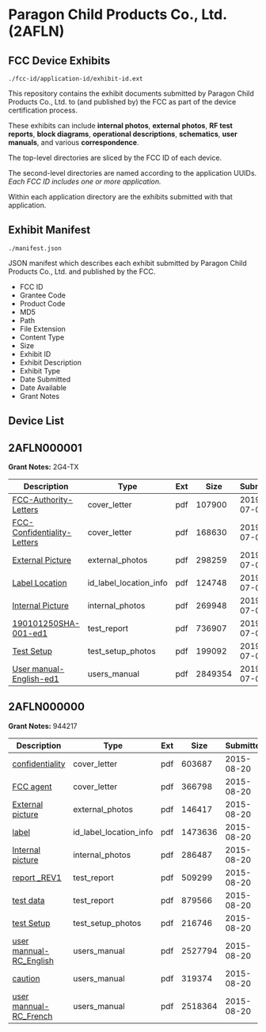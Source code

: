 # Paragon Child Products Co., Ltd. (2AFLN)
## FCC Device Exhibits

```
./fcc-id/application-id/exhibit-id.ext
```

This repository contains the exhibit documents submitted by Paragon Child Products Co., Ltd. to (and published by) the FCC as part of the device certification process.

These exhibits can include **internal photos**, **external photos**, **RF test reports**, **block diagrams**, **operational descriptions**, **schematics**, **user manuals**, and various **correspondence**.

The top-level directories are sliced by the FCC ID of each device.

The second-level directories are named according to the application UUIDs. *Each FCC ID includes one or more application.*

Within each application directory are the exhibits submitted with that application. 

## Exhibit Manifest

```
./manifest.json
```

JSON manifest which describes each exhibit submitted by Paragon Child Products Co., Ltd. and published by the FCC.

- FCC ID
- Grantee Code
- Product Code
- MD5
- Path
- File Extension
- Content Type
- Size
- Exhibit ID
- Exhibit Description
- Exhibit Type
- Date Submitted
- Date Available
- Grant Notes

## Device List
## 2AFLN000001
**Grant Notes:** 2G4-TX

| Description | Type | Ext | Size | Submitted | Available |
| ----------- | ---- | --- | ---- | --------- | --------- |
| [FCC-Authority-Letters](2AFLN000001/cdd8e26a41cc97ede843ab800372b940/4339882.pdf) | cover_letter | pdf | 107900 | 2019-07-01 | 2019-07-01 |
| [FCC-Confidentiality-Letters](2AFLN000001/cdd8e26a41cc97ede843ab800372b940/4339883.pdf) | cover_letter | pdf | 168630 | 2019-07-01 | 2019-07-01 |
| [External Picture](2AFLN000001/cdd8e26a41cc97ede843ab800372b940/4339884.pdf) | external_photos | pdf | 298259 | 2019-07-01 | 2019-07-01 |
| [Label Location](2AFLN000001/cdd8e26a41cc97ede843ab800372b940/4339886.pdf) | id_label_location_info | pdf | 124748 | 2019-07-01 | 2019-07-01 |
| [Internal Picture](2AFLN000001/cdd8e26a41cc97ede843ab800372b940/4339885.pdf) | internal_photos | pdf | 269948 | 2019-07-01 | 2019-07-01 |
| [190101250SHA-001-ed1](2AFLN000001/cdd8e26a41cc97ede843ab800372b940/4339889.pdf) | test_report | pdf | 736907 | 2019-07-01 | 2019-07-01 |
| [Test Setup](2AFLN000001/cdd8e26a41cc97ede843ab800372b940/4339890.pdf) | test_setup_photos | pdf | 199092 | 2019-07-01 | 2019-07-01 |
| [User manual-English-ed1](2AFLN000001/cdd8e26a41cc97ede843ab800372b940/4339891.pdf) | users_manual | pdf | 2849354 | 2019-07-01 | 2019-07-01 |
## 2AFLN000000
**Grant Notes:** 944217

| Description | Type | Ext | Size | Submitted | Available |
| ----------- | ---- | --- | ---- | --------- | --------- |
| [confidentiality](2AFLN000000/f11b032d92eff7b7489686b6be1704ad/2720002.pdf) | cover_letter | pdf | 603687 | 2015-08-20 | 2015-08-21 |
| [FCC agent](2AFLN000000/f11b032d92eff7b7489686b6be1704ad/2720003.pdf) | cover_letter | pdf | 366798 | 2015-08-20 | 2015-08-21 |
| [External picture](2AFLN000000/f11b032d92eff7b7489686b6be1704ad/2720004.pdf) | external_photos | pdf | 146417 | 2015-08-20 | 2015-08-21 |
| [label](2AFLN000000/f11b032d92eff7b7489686b6be1704ad/2720006.pdf) | id_label_location_info | pdf | 1473636 | 2015-08-20 | 2015-08-21 |
| [Internal picture](2AFLN000000/f11b032d92eff7b7489686b6be1704ad/2720005.pdf) | internal_photos | pdf | 286487 | 2015-08-20 | 2015-08-21 |
| [report _REV1](2AFLN000000/f11b032d92eff7b7489686b6be1704ad/2720009.pdf) | test_report | pdf | 509299 | 2015-08-20 | 2015-08-21 |
| [test data](2AFLN000000/f11b032d92eff7b7489686b6be1704ad/2720010.pdf) | test_report | pdf | 879566 | 2015-08-20 | 2015-08-21 |
| [test Setup](2AFLN000000/f11b032d92eff7b7489686b6be1704ad/2720011.pdf) | test_setup_photos | pdf | 216746 | 2015-08-20 | 2015-08-21 |
| [user mannual-RC_English](2AFLN000000/f11b032d92eff7b7489686b6be1704ad/2720012.pdf) | users_manual | pdf | 2527794 | 2015-08-20 | 2015-08-21 |
| [caution](2AFLN000000/f11b032d92eff7b7489686b6be1704ad/2720817.pdf) | users_manual | pdf | 319374 | 2015-08-20 | 2015-08-21 |
| [user mannual-RC_French](2AFLN000000/f11b032d92eff7b7489686b6be1704ad/2720819.pdf) | users_manual | pdf | 2518364 | 2015-08-20 | 2015-08-21 |
